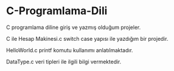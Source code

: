 # C-Programlama-Dili
C programlama diline giriş ve yazmış olduğum projeler.

C ile Hesap Makinesi.c switch case yapısı ile yazdığım bir projedir.

HelloWorld.c printf komutu kullanımı anlatılmaktadır.

DataType.c veri tipleri ile ilgili bilgi vermektedir.

